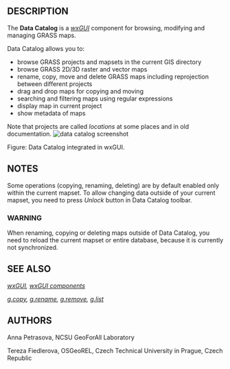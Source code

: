 
## DESCRIPTION

The **Data Catalog** is a *[wxGUI](wxGUI.html)* component
for browsing, modifying and managing GRASS maps.

Data Catalog allows you to:

* browse GRASS projects and mapsets in the current GIS directory
* browse GRASS 2D/3D raster and vector maps
* rename, copy, move and delete GRASS maps including reprojection between different projects
* drag and drop maps for copying and moving
* searching and filtering maps using regular expressions
* display map in current project
* show metadata of maps

Note that projects are called *locations* at some places and in old documentation.
![data catalog screenshot](datacatalog.png)

Figure: Data Catalog integrated in wxGUI.

## NOTES

Some operations (copying, renaming, deleting) are by default enabled only within the current mapset.
To allow changing data outside of your current mapset, you need to press *Unlock* button in Data Catalog toolbar.

### WARNING

When renaming, copying or deleting maps outside of Data Catalog, you need to reload
the current mapset or entire database, because it is currently not synchronized.

## SEE ALSO

*[wxGUI](wxGUI.html),
[wxGUI components](wxGUI.components.html)*

*[g.copy](g.copy.html),
[g.rename](g.rename.html),
[g.remove](g.remove.html),
[g.list](g.list.html)*

## AUTHORS

Anna Petrasova, NCSU GeoForAll Laboratory

Tereza Fiedlerova, OSGeoREL, Czech Technical University in Prague,
Czech Republic
